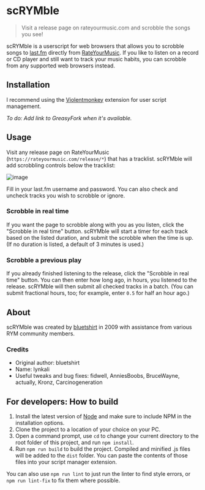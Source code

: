 # scRYMble

> Visit a release page on rateyourmusic.com and scrobble the songs you see!

scRYMble is a userscript for web browsers that allows you to scrobble songs to [last.fm](https://www.last.fm/) directly from [RateYourMusic](https://rateyourmusic.com/). If you like to listen on a record or CD player and still want to track your music habits, you can scrobble from any supported web browsers instead.

## Installation

I recommend using the [Violentmonkey](https://violentmonkey.github.io/) extension for user script management.

_To do: Add link to GreasyFork when it's available._

## Usage

Visit any release page on RateYourMusic (`https://rateyourmusic.com/release/*`) that has a tracklist. scRYMble will add scrobbling controls below the tracklist:

![image](https://github.com/fidwell/scRYMble/assets/5436387/c9331226-ed27-4e23-acde-9ec836f4195f)

Fill in your last.fm username and password. You can also check and uncheck tracks you wish to scrobble or ignore.

### Scrobble in real time

If you want the page to scrobble along with you as you listen, click the "Scrobble in real time" button. scRYMble will start a timer for each track based on the listed duration, and submit the scrobble when the time is up. (If no duration is listed, a default of 3 minutes is used.)

### Scrobble a previous play

If you already finished listening to the release, click the "Scrobble in real time" button. You can then enter how long ago, in hours, you listened to the release. scRYMble will then submit all checked tracks in a batch. (You can submit fractional hours, too; for example, enter `0.5` for half an hour ago.)

## About

scRYMble was created by [bluetshirt](https://rateyourmusic.com/~bluetshirt) in 2009 with assistance from various RYM community members.

### Credits

- Original author: bluetshirt
- Name: lynkali 
- Useful tweaks and bug fixes: fidwell, AnniesBoobs, BruceWayne, actually, Kronz, Carcinogeneration

## For developers: How to build

1. Install the latest version of [Node](https://nodejs.org/en/) and make sure to include NPM in the installation options.
2. Clone the project to a location of your choice on your PC.
3. Open a command prompt, use `cd` to change your current directory to the root folder of this project, and run `npm install`.
4. Run `npm run build` to build the project. Compiled and minified .js files will be added to the `dist` folder. You can paste the contents of those files into your script manager extension.

You can also use `npm run lint` to just run the linter to find style errors, or `npm run lint-fix` to fix them where possible.
